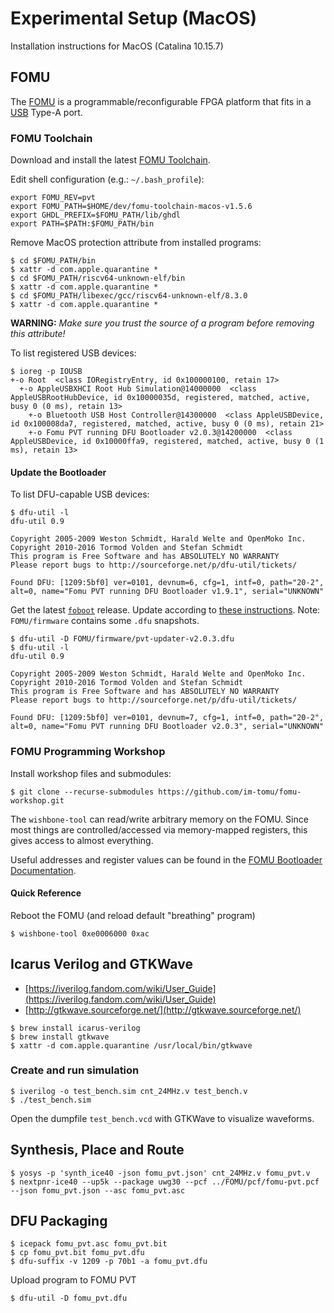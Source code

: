 # Experimental Setup (MacOS)

Installation instructions for MacOS (Catalina 10.15.7)

## FOMU

The [FOMU](https://tomu.im/fomu.html) is a programmable/reconfigurable FPGA platform
that fits in a [USB](https://en.wikipedia.org/wiki/USB) Type-A port.

### FOMU Toolchain

Download and install the latest [FOMU Toolchain](https://github.com/im-tomu/fomu-toolchain).

Edit shell configuration (e.g.: `~/.bash_profile`):
```
export FOMU_REV=pvt
export FOMU_PATH=$HOME/dev/fomu-toolchain-macos-v1.5.6
export GHDL_PREFIX=$FOMU_PATH/lib/ghdl
export PATH=$PATH:$FOMU_PATH/bin
```

Remove MacOS protection attribute from installed programs:
```
$ cd $FOMU_PATH/bin
$ xattr -d com.apple.quarantine *
$ cd $FOMU_PATH/riscv64-unknown-elf/bin
$ xattr -d com.apple.quarantine *
$ cd $FOMU_PATH/libexec/gcc/riscv64-unknown-elf/8.3.0
$ xattr -d com.apple.quarantine *
```
**WARNING:** _Make sure you trust the source of a program before removing this attribute!_

To list registered USB devices:
```
$ ioreg -p IOUSB
+-o Root  <class IORegistryEntry, id 0x100000100, retain 17>
  +-o AppleUSBXHCI Root Hub Simulation@14000000  <class AppleUSBRootHubDevice, id 0x10000035d, registered, matched, active, busy 0 (0 ms), retain 13>
    +-o Bluetooth USB Host Controller@14300000  <class AppleUSBDevice, id 0x100008da7, registered, matched, active, busy 0 (0 ms), retain 21>
    +-o Fomu PVT running DFU Bootloader v2.0.3@14200000  <class AppleUSBDevice, id 0x10000ffa9, registered, matched, active, busy 0 (1 ms), retain 13>
```

#### Update the Bootloader

To list DFU-capable USB devices:
```
$ dfu-util -l
dfu-util 0.9

Copyright 2005-2009 Weston Schmidt, Harald Welte and OpenMoko Inc.
Copyright 2010-2016 Tormod Volden and Stefan Schmidt
This program is Free Software and has ABSOLUTELY NO WARRANTY
Please report bugs to http://sourceforge.net/p/dfu-util/tickets/

Found DFU: [1209:5bf0] ver=0101, devnum=6, cfg=1, intf=0, path="20-2", alt=0, name="Fomu PVT running DFU Bootloader v1.9.1", serial="UNKNOWN"
```

Get the latest [`foboot`](https://github.com/im-tomu/foboot/releases/latest) release.
Update according to [these instructions](https://workshop.fomu.im/en/latest/bootloader.html).
Note: `FOMU/firmware` contains some `.dfu` snapshots.

```
$ dfu-util -D FOMU/firmware/pvt-updater-v2.0.3.dfu
$ dfu-util -l
dfu-util 0.9

Copyright 2005-2009 Weston Schmidt, Harald Welte and OpenMoko Inc.
Copyright 2010-2016 Tormod Volden and Stefan Schmidt
This program is Free Software and has ABSOLUTELY NO WARRANTY
Please report bugs to http://sourceforge.net/p/dfu-util/tickets/

Found DFU: [1209:5bf0] ver=0101, devnum=7, cfg=1, intf=0, path="20-2", alt=0, name="Fomu PVT running DFU Bootloader v2.0.3", serial="UNKNOWN"
```

### FOMU Programming Workshop

Install workshop files and submodules:
```
$ git clone --recurse-submodules https://github.com/im-tomu/fomu-workshop.git
```

The `wishbone-tool` can read/write arbitrary memory on the FOMU.
Since most things are controlled/accessed via memory-mapped registers,
this gives access to almost everything.

Useful addresses and register values can be found in the [FOMU Bootloader Documentation](https://rm.fomu.im/index.html).

#### Quick Reference

Reboot the FOMU (and reload default "breathing" program)
```
$ wishbone-tool 0xe0006000 0xac
```

## Icarus Verilog and GTKWave

 * [https://iverilog.fandom.com/wiki/User_Guide](https://iverilog.fandom.com/wiki/User_Guide)
 * [http://gtkwave.sourceforge.net/](http://gtkwave.sourceforge.net/)

```
$ brew install icarus-verilog
$ brew install gtkwave
$ xattr -d com.apple.quarantine /usr/local/bin/gtkwave
```

### Create and run simulation

```
$ iverilog -o test_bench.sim cnt_24MHz.v test_bench.v
$ ./test_bench.sim
```

Open the dumpfile `test_bench.vcd` with GTKWave to visualize waveforms.

## Synthesis, Place and Route

```
$ yosys -p 'synth_ice40 -json fomu_pvt.json' cnt_24MHz.v fomu_pvt.v
$ nextpnr-ice40 --up5k --package uwg30 --pcf ../FOMU/pcf/fomu-pvt.pcf --json fomu_pvt.json --asc fomu_pvt.asc
```

## DFU Packaging

```
$ icepack fomu_pvt.asc fomu_pvt.bit
$ cp fomu_pvt.bit fomu_pvt.dfu
$ dfu-suffix -v 1209 -p 70b1 -a fomu_pvt.dfu
```

Upload program to FOMU PVT
```
$ dfu-util -D fomu_pvt.dfu
```
